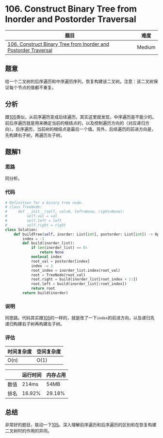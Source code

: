# 106. Construct Binary Tree from Inorder and Postorder Traversal

| 题目 | 难度 |
| ---- | ---- |
| [106. Construct Binary Tree from Inorder and Postorder Traversal](https://leetcode.com/problems/construct-binary-tree-from-inorder-and-postorder-traversal/) | Medium |

## 题意

给一个二叉树的后序遍历和中序遍历序列，恢复构建该二叉树。注意：该二叉树保证每个节点的值都不重复。

## 分析

跟[105](105.md)类似，从前序遍历变成后续遍历。其实这里就发现，中序遍历是不能少的。前后序遍历就是用来确定当前的根结点的，以及控制遍历方向的（对应递归方向）。后序遍历，当前树的根结点是最后一个值。另外，后续遍历的前进方向是，先构建右子树，再遍历左子树。

## 题解1

### 思路

同分析。

### 代码

```python
# Definition for a binary tree node.
# class TreeNode:
#     def __init__(self, val=0, left=None, right=None):
#         self.val = val
#         self.left = left
#         self.right = right
class Solution:
    def buildTree(self, inorder: List[int], postorder: List[int]) -> Optional[TreeNode]:
        index = -1
        def build(inorder_list):
            if len(inorder_list) == 0:
                return None
            nonlocal index
            root_val = postorder[index]
            index -= 1
            root_index = inorder_list.index(root_val)
            root = TreeNode(root_val)
            root.right = build(inorder_list[root_index + 1:])
            root.left = build(inorder_list[:root_index])
            return root
        return build(inorder)
```

### 说明

同思路。代码其实跟[105](105.md)的一样的，就是改了一下`index`的前进方向，以及递归先递归构建右子树再构建左子树。

### 评估

| 时间复杂度 | 空间复杂度 |
| ---- | ---- |
| O(n) | O(1) |

| | 运行时间 | 内存占用 |
| ---- | ---- | ---- |
| 数值 | 214ms | 54MB |
| 排名 | 16.92% | 29.18% |

## 总结

非常好的题目，联动一下[105](105.md)。深入理解前序遍历和后序遍历的区别和在恢复构建二叉树时的作用的异同。
